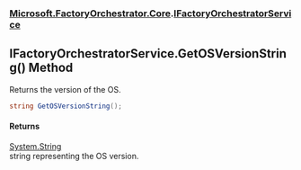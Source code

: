### [Microsoft.FactoryOrchestrator.Core](Microsoft_FactoryOrchestrator_Core.md 'Microsoft.FactoryOrchestrator.Core').[IFactoryOrchestratorService](Microsoft_FactoryOrchestrator_Core_IFactoryOrchestratorService.md 'Microsoft.FactoryOrchestrator.Core.IFactoryOrchestratorService')
## IFactoryOrchestratorService.GetOSVersionString() Method
Returns the version of the OS.  
```csharp
string GetOSVersionString();
```
#### Returns
[System.String](https://docs.microsoft.com/en-us/dotnet/api/System.String 'System.String')  
string representing the OS version.
